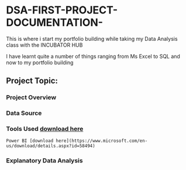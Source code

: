 # DSA-FIRST-PROJECT-DOCUMENTATION-

This is where i start my portfolio building while taking my Data Analysis class with the INCUBATOR HUB 

I have learnt quite a number of things ranging from Ms Excel to SQL and now to my portfolio building 

## Project Topic:

### Project Overview 

### Data Source 

### Tools Used [download here](https//www.microsoft.com)
    Power BI [download here](https://www.microsoft.com/en-us/download/details.aspx?id=58494)

### Explanatory Data Analysis 






